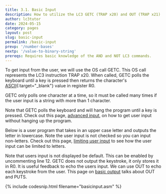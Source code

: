 ```yaml
---
title: 3.1. Basic Input
description: How to utilize the LC3 GETC (TRAP x20) and OUT (TRAP x21) to get user input and to echo the input back to the user.
author: lc3tutor
date: 2024-05-15
category: pages
layout: post
slug: basic-input
permalink: /basic-input
prevp: '/number-bases'
nextp: '/value-to-binary-string'
prereqs: Requires basic knowledge of the AND and NOT LC3 commands.
---
```


To get input from the user, we will use the OS call GETC. This OS call represents the LC3 instruction TRAP x20. When called, GETC polls the keyboard until a key is pressed then returns the character's [ASCII](https://www.asciitable.com/){:target="_blank"} value in register R0.

GETC only polls one character at a time, so it must be called many times if the user input is a string with more than 1 character.

Note that GETC polls the keyboard and will hang the program until a key is pressed. Check out this page, [advanced input](/advanced-input), on how to get user input without hanging up the program.

Below is a user program that takes in an upper case letter and outputs the letter in lowercase. Note the user input is not checked so you can input non-letters. Check out this page, [limiting user input](/limit-input) to see how the user input can be limited to letters.

Note that users input is not displayed be default. This can be enabled by uncommenting line 12. GETC does not output the keystroke, it only stores it in R0. It is useful feedback to echo the users input. We can use OUT to echo each keystroke from the user. This page on [basic output](/basic-output) talks about OUT and PUTS.

{% include codesnip.html filename="basicinput.asm" %}